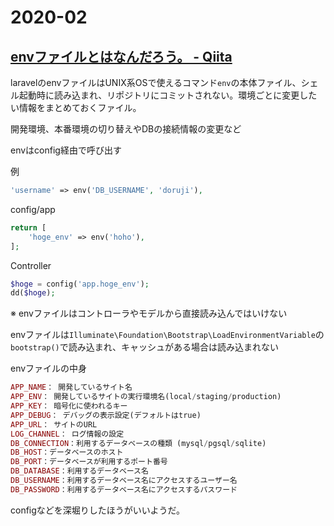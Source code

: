 # 2020-02

## [envファイルとはなんだろう。 \- Qiita](https://qiita.com/harutakaoka522/items/e0abddfd0311eb4fb32b)

laravelのenvファイルはUNIX系OSで使えるコマンド`env`の本体ファイル、シェル起動時に読み込まれ、リポジトリにコミットされない。環境ごとに変更したい情報をまとめておくファイル。

開発環境、本番環境の切り替えやDBの接続情報の変更など

envはconfig経由で呼び出す

例

```php
'username' => env('DB_USERNAME', 'doruji'),
```

config/app
```php
return [
    'hoge_env' => env('hoho'),
];
```

Controller

```php
$hoge = config('app.hoge_env');
dd($hoge);
```

※ envファイルはコントローラやモデルから直接読み込んではいけない

envファイルは`Illuminate\Foundation\Bootstrap\LoadEnvironmentVariable`の`bootstrap()`で読み込まれ、キャッシュがある場合は読み込まれない

envファイルの中身

``` php
APP_NAME： 開発しているサイト名
APP_ENV： 開発しているサイトの実行環境名(local/staging/production)
APP_KEY： 暗号化に使われるキー
APP_DEBUG： デバッグの表示設定(デフォルトはtrue)
APP_URL： サイトのURL
LOG_CHANNEL： ログ情報の設定
DB_CONNECTION：利用するデータベースの種類 (mysql/pgsql/sqlite)
DB_HOST：データベースのホスト
DB_PORT：データベースが利用するポート番号
DB_DATABASE：利用するデータベース名
DB_USERNAME：利用するデータベース名にアクセスするユーザー名
DB_PASSWORD：利用するデータベース名にアクセスするパスワード
```

configなどを深堀りしたほうがいいようだ。